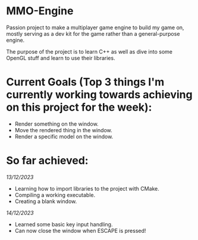 # MMO-Engine
Passion project to make a multiplayer game engine to build my game on, mostly serving as a dev kit for the game rather than a general-purpose engine.

The purpose of the project is to learn C++ as well as dive into some OpenGL stuff and learn to use their libraries.

# Current Goals (Top 3 things I'm currently working towards achieving on this project for the week):
- Render something on the window.
- Move the rendered thing in the window.
- Render a specific model on the window.
  
# So far achieved:
*13/12/2023*
- Learning how to import libraries to the project with CMake.
- Compiling a working executable.
- Creating a blank window.

*14/12/2023*
- Learned some basic key input handling.
- Can now close the window when ESCAPE is pressed!
